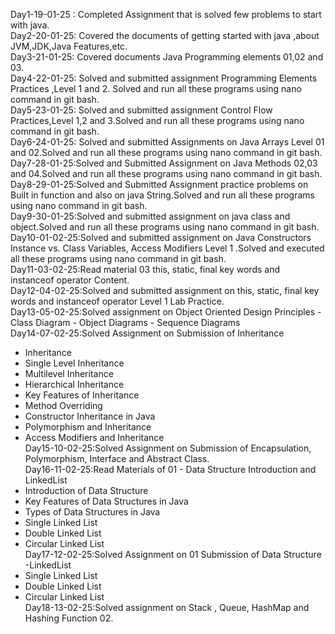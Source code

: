 Day1-19-01-25 : Completed Assignment that is solved few problems to start with java.\
Day2-20-01-25: Covered the documents of getting started with java ,about JVM,JDK,Java Features,etc.\
Day3-21-01-25: Covered documents Java Programming elements 01,02 and 03.\
Day4-22-01-25: Solved and submitted assignment Programming Elements Practices ,Level 1 and 2. Solved and run all these programs using nano command in git bash.\
Day5-23-01-25: Solved and submitted assignment Control Flow Practices,Level 1,2 and 3.Solved and run all these programs using nano command in git bash.\
Day6-24-01-25: Solved and submitted Assignments on Java Arrays Level 01 and 02.Solved and run all these programs using nano command in git bash.\
Day7-28-01-25:Solved and Submitted Assignment on Java Methods 02,03 and 04.Solved and run all these programs using nano command in git bash.\
Day8-29-01-25:Solved and Submitted Assignment practice problems on Built in function and also on java String.Solved and run all these programs using nano command in git bash.\
Day9-30-01-25:Solved and submitted assignment on java class and object.Solved and run all these programs using nano command in git bash.\
Day10-01-02-25:Solved and submitted assignment on Java Constructors Instance vs. Class Variables, Access Modifiers Level 1 .Solved and executed all these programs using nano command in git bash.\
Day11-03-02-25:Read material 03 this, static, final key words and instanceof operator Content.\
Day12-04-02-25:Solved and submitted assignment on this, static, final key words and instanceof operator Level 1 Lab Practice.\
Day13-05-02-25:Solved assignment on Object Oriented Design Principles
                            - Class Diagram
                            - Object Diagrams
                           - Sequence Diagrams\
Day14-07-02-25:Solved Assignment on Submission of Inheritance
- Inheritance
- Single Level Inheritance
- Multilevel Inheritance
- Hierarchical Inheritance
- Key Features of Inheritance
- Method Overriding
- Constructor Inheritance in Java
- Polymorphism and Inheritance
 - Access Modifiers and Inheritance\
Day15-10-02-25:Solved Assignment on Submission of Encapsulation, Polymorphism, Interface and Abstract Class.\
Day16-11-02-25:Read Materials of 01 - Data Structure Introduction and LinkedList
- Introduction of Data Structure 
- Key Features of Data Structures in Java
- Types of Data Structures in Java
- Single Linked List
- Double Linked List
- Circular Linked List\
Day17-12-02-25:Solved Assignment on 01 Submission of Data Structure
 -LinkedList
- Single Linked List
- Double Linked List
- Circular Linked List\
Day18-13-02-25:Solved assignment on Stack , Queue, HashMap and Hashing Function 02.
